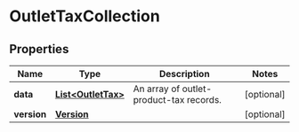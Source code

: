 
# OutletTaxCollection

## Properties
Name | Type | Description | Notes
------------ | ------------- | ------------- | -------------
**data** | [**List&lt;OutletTax&gt;**](OutletTax.md) | An array of outlet-product-tax records. |  [optional]
**version** | [**Version**](Version.md) |  |  [optional]



